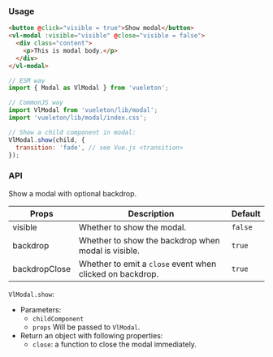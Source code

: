 ### Usage

``` html
<button @click="visible = true">Show modal</button>
<vl-modal :visible="visible" @close="visible = false">
  <div class="content">
    <p>This is modal body.</p>
  </div>
</vl-modal>
```

``` js
// ESM way
import { Modal as VlModal } from 'vueleton';

// CommonJS way
import VlModal from 'vueleton/lib/modal';
import 'vueleton/lib/modal/index.css';

// Show a child component in modal:
VlModal.show(child, {
  transition: 'fade', // see Vue.js <transition>
});
```

### API

Show a modal with optional backdrop.

Props         | Description                         | Default
--------------|-------------------------------------|---------
visible       | Whether to show the modal.          | `false`
backdrop      | Whether to show the backdrop when modal is visible. | `true`
backdropClose | Whether to emit a `close` event when clicked on backdrop. | `true`

`VlModal.show`:
- Parameters:
  - `childComponent`
  - `props`
    Will be passed to `VlModal`.
- Return an object with following properties:
  - `close`: a function to close the modal immediately.
